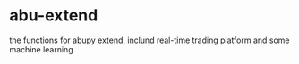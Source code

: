 # abu-extend
the functions for abupy extend, inclund real-time trading platform and some machine learning
